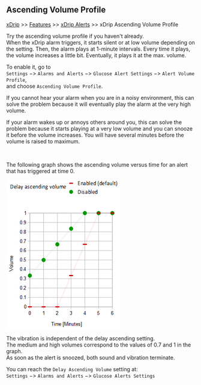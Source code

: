 ## Ascending Volume Profile  
[xDrip](../README.md) >> [Features](./Features_page.md) >> [xDrip Alerts](./Alerts_page.md) >> xDrip Ascending Volume Profile  
  
Try the ascending volume profile if you haven't already.  
When the xDrip alarm triggers, it starts silent or at low volume depending on the setting.  Then, the alarm plays at 1-minute intervals.  Every time it plays, the volume increases a little bit.  Eventually, it plays it at the max. volume.  
  
To enable it, go to  
`Settings` &#8722;> `Alarms and Alerts` &#8722;> `Glucose Alert Settings` &#8722;> `Alert Volume Profile`,  
and choose `Ascending Volume Profile`.  

If you cannot hear your alarm when you are in a noisy environment, this can solve the problem because it will eventually play the alarm at the very high volume.  

If your alarm wakes up or annoys others around you, this can solve the problem because it starts playing at a very low volume and you can snooze it before the volume increases.  You will have several minutes before the volume is raised to maximum.  

<br/>  

The following graph shows the ascending volume versus time for an alert that has triggered at time 0.  
  
![](./Alerts/images/AscendingVolume.png)  
  
The vibration is independent of the delay ascending setting.  
The medium and high volumes correspond to the values of 0.7 and 1 in the graph.  
As soon as the alert is snoozed, both sound and vibration terminate.   
  
You can reach the `Delay Ascending Volume` setting at:  
`Settings` &#8722;> `Alarms and Alerts` &#8722;> `Glucose Alerts Settings`  
  
  
